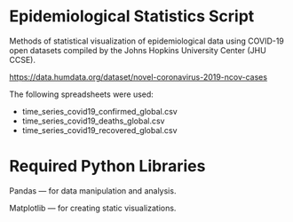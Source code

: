 # Epidemiological Statistics Script

Methods of statistical visualization of epidemiological data using COVID-19 open datasets compiled by the Johns Hopkins University Center (JHU CCSE).

https://data.humdata.org/dataset/novel-coronavirus-2019-ncov-cases

The following spreadsheets were used:

* time_series_covid19_confirmed_global.csv
* time_series_covid19_deaths_global.csv
* time_series_covid19_recovered_global.csv

# Required Python Libraries

Pandas — for data manipulation and analysis.

Matplotlib — for creating static visualizations.
